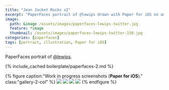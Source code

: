 ```yaml
---
title: "Jean Jacket Rocks x2"
excerpt: "PaperFaces portrait of @lewips drawn with Paper for iOS on an iPad."
image: 
  path: &image /assets/images/paperfaces-lewips-twitter.jpg 
  feature: *image
  thumbnail: /assets/images/paperfaces-lewips-twitter-150.jpg
categories: [paperfaces]
tags: [portrait, illustration, Paper for iOS]
---
```


PaperFaces portrait of <a href="https://twitter.com/lewips">@lewips</a>.

{% include_cached boilerplate/paperfaces-2.md %}

{% figure caption:"Work in progress screenshots (**Paper for iOS**)." class:"gallery-2-col" %}
[![](/assets/images/paperfaces-lewips-process-1-600.jpg)](/assets/images/paperfaces-lewips-process-1-lg.jpg)
[![](/assets/images/paperfaces-lewips-process-2-600.jpg)](/assets/images/paperfaces-lewips-process-2-lg.jpg)
[![](/assets/images/paperfaces-lewips-process-3-600.jpg)](/assets/images/paperfaces-lewips-process-3-lg.jpg)
[![](/assets/images/paperfaces-lewips-process-4-600.jpg)](/assets/images/paperfaces-lewips-process-4-lg.jpg)
{% endfigure %}
